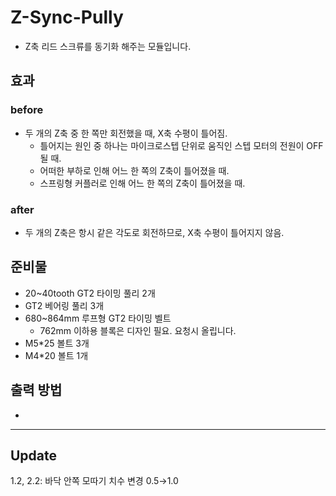 # Z-Sync-Pully

- Z축 리드 스크류를 동기화 해주는 모듈입니다.

## 효과

### before

- 두 개의 Z축 중 한 쪽만 회전했을 때, X축 수평이 틀어짐.
  - 틀어지는 원인 중 하나는 마이크로스텝 단위로 움직인 스텝 모터의 전원이 OFF 될 때.
  - 어떠한 부하로 인해 어느 한 쪽의 Z축이 틀어졌을 때.
  - 스프링형 커플러로 인해 어느 한 쪽의 Z축이 틀어졌을 때.

### after
- 두 개의 Z축은 항시 같은 각도로 회전하므로, X축 수평이 틀어지지 않음.

## 준비물

- 20~40tooth GT2 타이밍 풀리 2개
- GT2 베어링 풀리 3개
- 680~864mm 루프형 GT2 타이밍 벨트
  - 762mm 이하용 블록은 디자인 필요. 요청시 올립니다.
- M5\*25 볼트 3개
- M4\*20 볼트 1개

## 출력 방법

- 

***
## Update
1.2, 2.2: 바닥 안쪽 모따기 치수 변경 0.5→1.0
